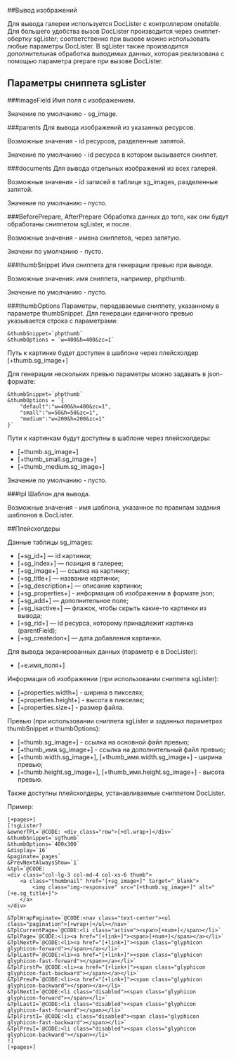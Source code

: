 ##Вывод изображений

Для вывода галереи используется DocLister с контроллером onetable. Для большего удобства вызов DocLister производится через сниппет-обертку sgLister; соответственно при вызове можно использовать любые параметры DocLister. В sgLister также производится дополнительная обработка выводимых данных, которая реализована с помощью параметра prepare при вызове DocLister.

## Параметры сниппета sgLister
###imageField
Имя поля с изображением.

Значение по умолчанию - sg_image.

###parents
Для вывода изображений из указанных ресурсов.

Возможные значения - id ресурсов, разделенные запятой.

Значение по умолчанию - id ресурса в котором вызывается сниппет.

###documents
Для вывода отдельных изображений из всех галерей.

Возможные значения - id записей в таблице sg_images, разделенные запятой.

Значение по умолчанию - пусто.

###BeforePrepare, AfterPrepare
Обработка данных до того, как они будут обработаны сниппетом sgLister, и после.

Возможные значения - имена сниппетов, через запятую.

Значени по умолчанию - пусто.

###thumbSnippet
Имя сниппета для генерации превью при выводе.

Возможные значения: имя сниппета, например, phpthumb.

Значение по умолчанию - пусто.

###thumbOptions
Параметры, передаваемые сниппету, указанному в параметре thumbSnippet. Для генерации единичного превью указывается строка с параметрами:
```
&thumbSnippet=`phpthumb`
&thumbOptions = `w=400&h=400&zc=1`
```

Путь к картинке будет доступен в шаблоне через плейсхолдер [+thumb.sg_image+]

Для генерации нескольких превью параметры можно задавать в json-формате:
```
&thumbSnippet=`phpthumb`
&thumbOptions = `{
    "default":"w=400&h=400&zc=1",
    "small":"w=50&h=50&zc=1",
    "medium":"w=200&h=200&zc=1"
}`
```

Пути к картинкам будут доступны в шаблоне через плейсхолдеры:

- [+thumb.sg_image+]
- [+thumb_small.sg_image+]
- [+thumb_medium.sg_image+]

Значение по умолчанию - пусто.

###tpl
Шаблон для вывода.

Возможные значения - имя шаблона, указанное по правилам задания шаблонов в DocLister.

##Плейсхолдеры

Данные таблицы sg_images:

* [+sg_id+] — id картинки;
* [+sg_index+] — позиция в галерее;
* [+sg_image+] — ссылка на картинку;
* [+sg_title+] — название картинки;
* [+sg_description+] — описание картинки;
* [+sg_properties+] - информация об изображении в формате json;
* [+sg_add+] — дополнительное поле;
* [+sg_isactive+] — флажок, чтобы скрыть какие-то картинки из вывода;
* [+sg_rid+] — id ресурса, которому принадлежит картинка (parentField);
* [+sg_createdon+] — дата добавления картинки.

Для вывода экранированных данных (параметр e в DocLister):

* [+e.имя_поля+]

Информация об изображении (при использовании сниппета sgLister):

* [+properties.width+] - ширина в пикселях;
* [+properties.height+] - высота в пикселях;
* [+properties.size+] - размер файла.

Превью (при использовании сниппета sgLister и заданных параметрах thumbSnippet и thumbOptions):

* [+thumb.sg_image+] - ссылка на основной файл превью;
* [+thumb_имя.sg_image+] - ссылка на дополнительный файл превью;
* [+thumb.width.sg_image+], [+thumb_имя.width.sg_image+] - ширина превью;
* [+thumb.height.sg_image+], [+thumb_имя.height.sg_image+] - высота превью.

Также доступны плейсхолдеры, устанавливаемые сниппетом DocLister.

Пример:
```
[+pages+]
[!sgLister?
&ownerTPL=`@CODE: <div class="row">[+dl.wrap+]</div>`
&thumbSnippet=`sgThumb`
&thumbOptions=`400x300`
&display=`16`
&paginate=`pages`
&PrevNextAlwaysShow=`1`
&tpl=`@CODE:
<div class="col-lg-3 col-md-4 col-xs-6 thumb">
    <a class="thumbnail" href="[+sg_image+]" target="_blank">
        <img class="img-responsive" src="[+thumb.sg_image+]" alt="[+e.sg_title+]">
    </a>
</div>
`
&TplWrapPaginate=`@CODE:<nav class="text-center"><ul class="pagination">[+wrap+]</ul></nav>`
&TplCurrentPage=`@CODE:<li class="active"><span>[+num+]</span></li>`
&TplPage=`@CODE:<li><a href="[+link+]"><span>[+num+]</span></a></li>`
&TplNextP=`@CODE:<li><a href="[+link+]"><span class="glyphicon glyphicon-forward"></span></a></li>`
&TplLastP=`@CODE:<li><a href="[+link+]"><span class="glyphicon glyphicon-fast-forward"></span></a></li>`
&TplFirstP=`@CODE:<li><a href="[+link+]"><span class="glyphicon glyphicon-fast-backward"></span></a></li>`
&TplPrevP=`@CODE:<li><a href="[+link+]"><span class="glyphicon glyphicon-backward"></span></a></li>`
&TplNextI=`@CODE:<li class="disabled"><span class="glyphicon glyphicon-forward"></span></li>`
&TplLastI=`@CODE:<li class="disabled"><span class="glyphicon glyphicon-fast-forward"></span></li>`
&TplFirstI=`@CODE:<li class="disabled"><span class="glyphicon glyphicon-fast-backward"></span></li>`
&TplPrevI=`@CODE:<li class="disabled"><span class="glyphicon glyphicon-backward"></span></li>`
!]
[+pages+]
```